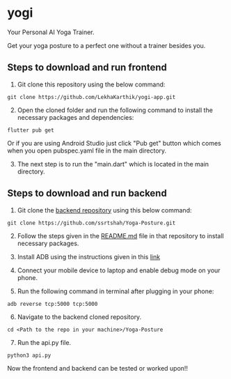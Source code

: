 # yogi

Your Personal AI Yoga Trainer.

Get your yoga posture to a perfect one without a trainer besides you.

## Steps to download and run frontend

1. Git clone this repository using the below command:
```
git clone https://github.com/LekhaKarthik/yogi-app.git
```

2. Open the cloned folder and run the following command to install the necessary packages and dependencies:
```
flutter pub get
```
Or if you are using Android Studio just click "Pub get" button which comes when you open pubspec.yaml file in the main directory.

3. The next step is to run the "main.dart" which is located in the main directory.

## Steps to download and run backend

1. Git clone the [backend repository](https://github.com/ssrtshah/Yoga-Posture.git) using this below command:
```
git clone https://github.com/ssrtshah/Yoga-Posture.git
```

2. Follow the steps given in the [README.md](https://github.com/ssrtshah/Yoga-Posture/blob/master/README.md) file in that repository to install necessary packages.

3. Install ADB using the instructions given in this [link](https://www.xda-developers.com/install-adb-windows-macos-linux/)

4. Connect your mobile device to laptop and enable debug mode on your phone.

5. Run the following command in terminal after plugging in your phone:
```
adb reverse tcp:5000 tcp:5000
```

6. Navigate to the backend cloned repository.
```
cd <Path to the repo in your machine>/Yoga-Posture
```

7. Run the api.py file.
```
python3 api.py
```

Now the frontend and backend can be tested or worked upon!!

